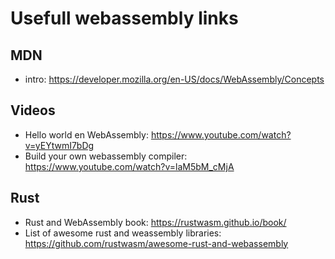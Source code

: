 # Usefull webassembly links

## MDN

- intro: <https://developer.mozilla.org/en-US/docs/WebAssembly/Concepts>

## Videos

- Hello world en WebAssembly: <https://www.youtube.com/watch?v=yEYtwmI7bDg>
- Build your own webassembly compiler: <https://www.youtube.com/watch?v=laM5bM_cMjA>

## Rust

- Rust and WebAssembly book: <https://rustwasm.github.io/book/>
- List of awesome rust and weassembly libraries: <https://github.com/rustwasm/awesome-rust-and-webassembly>
